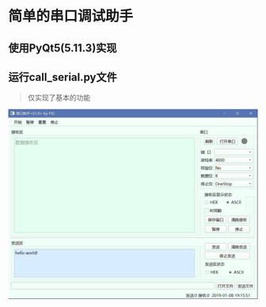 # 简单的串口调试助手

## 使用PyQt5(5.11.3)实现

## 运行call_serial.py文件

>仅实现了基本的功能

![interface](./interface.JPG "interface")
